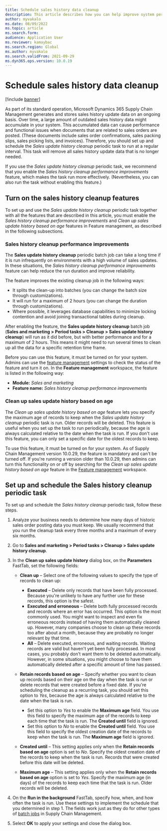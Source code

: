 ```yaml
---
title: Schedule sales history data cleanup
description: This article describes how you can help improve system performance by scheduling the Sales update history cleanup periodic task to run at a regular interval.
author: myvakalo
ms.date: 08/09/2022
ms.topic: article
ms.search.form:
audience: Application User
ms.reviewer: kamaybac
ms.search.region: Global
ms.author: myvakalo
ms.search.validFrom: 2021-09-29
ms.dyn365.ops.version: 10.0.19
---
```


# Schedule sales history data cleanup

[!include [banner](../includes/banner.md)]

As part of its standard operation, Microsoft Dynamics 365 Supply Chain Management generates and stores sales history update data on an ongoing basis. Over time, a large amount of outdated sales history data might accumulate in your system. This accumulated data can cause performance and functional issues when documents that are related to sales orders are posted. (These documents include sales order confirmations, sales packing slips, sales picking lists, and invoices). Therefore, you should set up and schedule the *Sales update history cleanup* periodic task to run at a regular interval. This task will remove all sales history update data that is no longer needed.

If you use the *Sales update history cleanup* periodic task, we recommend that you enable the *Sales history cleanup performance improvements* feature, which makes the task run more effectively. (Nevertheless, you can also run the task without enabling this feature.)

## Turn on the sales history cleanup features

To set up and use the *Sales update history cleanup* periodic task together with all the features that are described in this article, you must enable the *Sales history cleanup performance improvements* and *Clean up sales update history based on age* features in Feature management, as described in the following subsections.

### Sales history cleanup performance improvements

The **Sales update history cleanup** periodic batch job can take a long time if it is run infrequently on environments with a high volume of sales updates. In these situations, the *Sales history cleanup performance improvements* feature can help reduce the run duration and improve reliability.

The feature improves the existing cleanup job in the following ways:

- It splits the clean-up into batches (you can change the batch size through customizations).
- It will run for a maximum of 2 hours (you can change the duration through customizations).
- Where possible, it leverages database capabilities to minimize locking contention and avoid joining transactional tables during cleanup.

After enabling the feature, the **Sales update history cleanup** batch job (**Sales and marketing \> Period tasks \> Cleanup \> Sales update history cleanup**) will run as it did before, but with better performance and for a maximum of 2 hours. This means it might need to run several times to clean up all the data for a specific retention time frame.

Before you can use this feature, it must be turned on for your system. Admins can use the [feature management](../../fin-ops-core/fin-ops/get-started/feature-management/feature-management-overview.md) settings to check the status of the feature and turn it on. In the **Feature management** workspace, the feature is listed in the following way:

- **Module:** *Sales and marketing*
- **Feature name:** *Sales history cleanup performance improvements*

### Clean up sales update history based on age

The *Clean up sales update history based on age* feature lets you specify the maximum age of records to keep when the *Sales update history cleanup* periodic task is run. Older records will be deleted. This feature is useful when you set up the task to run periodically, because the age is always calculated relative to the date when the task is run. If you don't use this feature, you can only set a specific date for the oldest records to keep.

To use this feature, it must be turned on for your system. As of Supply Chain Management version 10.0.29, the feature is mandatory and can't be turned off. If you're running a version older than 10.0.29, then admins can turn this functionality on or off by searching for the *Clean up sales update history based on age* feature in the [Feature management](../../fin-ops-core/fin-ops/get-started/feature-management/feature-management-overview.md) workspace.

## Set up and schedule the Sales history cleanup periodic task

To set up and schedule the *Sales history cleanup* periodic task, follow these steps.

1. Analyze your business needs to determine how many days of historic sales order posting data you must keep. We usually recommend that you run the cleanup task every three months and a maximum of every six months.
1. Go to **Sales and marketing \> Period tasks \> Cleanup \> Sales update history cleanup**.
1. In the **Clean up sales update history** dialog box, on the **Parameters** FastTab, set the following fields:

    - **Clean up** – Select one of the following values to specify the type of records to clean up:

        - **Executed** – Delete only records that have been fully processed. Because you're unlikely to have any further use for these records, this option is the safest.
        - **Executed and erroneous** – Delete both fully processed records and records where an error has occurred. This option is the most commonly used. You might want to inspect and even fix erroneous records instead of having them automatically cleaned up. However, many companies choose to clean up these records too after about a month, because they are probably no longer relevant by that time.
        - **All** – Delete executed, erroneous, and waiting records. Waiting records are valid but haven't yet been fully processed. In most cases, you probably don't want them to be deleted automatically. However, in some situations, you might choose to have them automatically deleted after a specific amount of time has passed.

    - **Retain records based on age** – Specify whether you want to clean up records based on their age on the day when the task is run or delete records that were created before a fixed date. If you're scheduling the cleanup as a recurring task, you should set this option to *Yes*, because the age is always calculated relative to the date when the task is run.

        - Set this option to *Yes* to enable the **Maximum age** field. You use this field to specify the maximum age of the records to keep each time that the task is run. The **Created until** field is ignored.
        - Set this option to *No* to enable the **Created until** field. You use this field to specify the oldest creation date of the records to keep when the task is run. The **Maximum age** field is ignored.

    - **Created until** – This setting applies only when the **Retain records based on age** option is set to *No*. Specify the oldest creation date of the records to keep when the task is run. Records that were created before this date will be deleted.
    - **Maximum age** – This setting applies only when the **Retain records based on age** option is set to *Yes*. Specify the maximum age (in days) of the records to keep each time that the task is run. Older records will be deleted.

1. On the **Run in the background** FastTab, specify how, when, and how often the task is run. Use these settings to implement the schedule that you determined in step 1. The fields work just as they do for other types of [batch jobs](../../fin-ops-core/dev-itpro/sysadmin/batch-processing-overview.md) in Supply Chain Management.
1. Select **OK** to apply your settings and close the dialog box.
